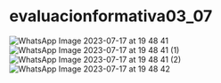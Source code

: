 # evaluacionformativa03_07
![WhatsApp Image 2023-07-17 at 19 48 41](https://github.com/Melanieleonsoza/evaluacionformativa03_07/assets/135043102/e1f1f6b5-d23c-4a8b-ae7a-e32e3b142454)
![WhatsApp Image 2023-07-17 at 19 48 41 (1)](https://github.com/Melanieleonsoza/evaluacionformativa03_07/assets/135043102/b3b10ab5-17b3-496d-a8be-20e119e0d903)
![WhatsApp Image 2023-07-17 at 19 48 41 (2)](https://github.com/Melanieleonsoza/evaluacionformativa03_07/assets/135043102/b91b0637-4bd3-4479-8804-ab056183f8f2)
![WhatsApp Image 2023-07-17 at 19 48 42](https://github.com/Melanieleonsoza/evaluacionformativa03_07/assets/135043102/e1a1dbb7-edbb-43f2-bddc-09f17f060eee)

